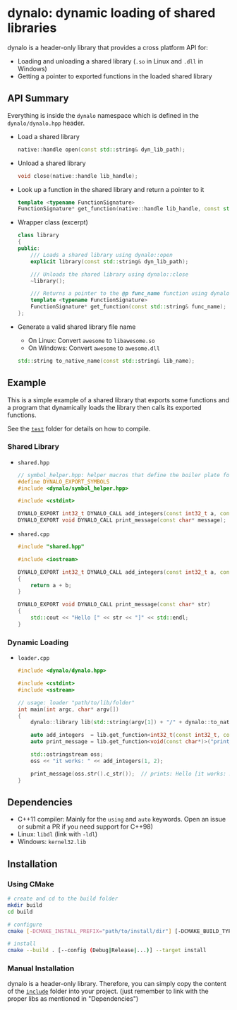 # dynalo: dynamic loading of shared libraries

dynalo is a header-only library that provides a cross platform API for:

* Loading and unloading a shared library (`.so` in Linux and `.dll` in Windows)
* Getting a pointer to exported functions in the loaded shared library

## API Summary

Everything is inside the `dynalo` namespace which is defined in the `dynalo/dynalo.hpp` header.

* Load a shared library

    ```cpp
    native::handle open(const std::string& dyn_lib_path);
    ```

* Unload a shared library

    ```cpp
    void close(native::handle lib_handle);
    ```

* Look up a function in the shared library and return a pointer to it

    ```cpp
    template <typename FunctionSignature>
    FunctionSignature* get_function(native::handle lib_handle, const std::string& func_name);
    ```

* Wrapper class (excerpt)

    ```cpp
    class library
    {
    public:
        /// Loads a shared library using dynalo::open
        explicit library(const std::string& dyn_lib_path);

        /// Unloads the shared library using dynalo::close
        ~library();

        /// Returns a pointer to the @p func_name function using dynalo::get_function
        template <typename FunctionSignature>
        FunctionSignature* get_function(const std::string& func_name);
    };
    ```

* Generate a valid shared library file name
    * On Linux: Convert `awesome` to `libawesome.so`
    * On Windows: Convert `awesome` to `awesome.dll`

    ```cpp
    std::string to_native_name(const std::string& lib_name);
    ```

## Example

This is a simple example of a shared library that exports some functions
and a program that dynamically loads the library then calls its exported functions.

See the [`test`](test) folder for details on how to compile.

### Shared Library

* `shared.hpp`

    ```cpp
    // symbol_helper.hpp: helper macros that define the boiler plate for exporting functions
    #define DYNALO_EXPORT_SYMBOLS
    #include <dynalo/symbol_helper.hpp>

    #include <cstdint>

    DYNALO_EXPORT int32_t DYNALO_CALL add_integers(const int32_t a, const int32_t b);
    DYNALO_EXPORT void DYNALO_CALL print_message(const char* message);
    ```

* `shared.cpp`

    ```cpp
    #include "shared.hpp"

    #include <iostream>

    DYNALO_EXPORT int32_t DYNALO_CALL add_integers(const int32_t a, const int32_t b)
    {
        return a + b;
    }

    DYNALO_EXPORT void DYNALO_CALL print_message(const char* str)
    {
        std::cout << "Hello [" << str << "]" << std::endl;
    }
    ```

### Dynamic Loading

* `loader.cpp`

    ```cpp
    #include <dynalo/dynalo.hpp>

    #include <cstdint>
    #include <sstream>

    // usage: loader "path/to/lib/folder"
    int main(int argc, char* argv[])
    {
        dynalo::library lib(std::string(argv[1]) + "/" + dynalo::to_native_name("shared"));

        auto add_integers  = lib.get_function<int32_t(const int32_t, const int32_t)>("add_integers");
        auto print_message = lib.get_function<void(const char*)>("print_message");

        std::ostringstream oss;
        oss << "it works: " << add_integers(1, 2);

        print_message(oss.str().c_str());  // prints: Hello [it works: 3]
    }
    ```

## Dependencies

* C++11 compiler: Mainly for the `using` and `auto` keywords. Open an issue or submit a PR if you need support for C++98)
* Linux: `libdl` (link with `-ldl`)
* Windows: `kernel32.lib`

## Installation

### Using CMake

```sh
# create and cd to the build folder
mkdir build
cd build

# configure
cmake [-DCMAKE_INSTALL_PREFIX="path/to/install/dir"] [-DCMAKE_BUILD_TYPE=(Debug|Release|...)] ..

# install
cmake --build . [--config (Debug|Release|...)] --target install
```

### Manual Installation

dynalo is a header-only library. Therefore, you can simply copy the content of the [`include`](include) folder into your project. (just remember to link with the proper libs as mentioned in "Dependencies")
